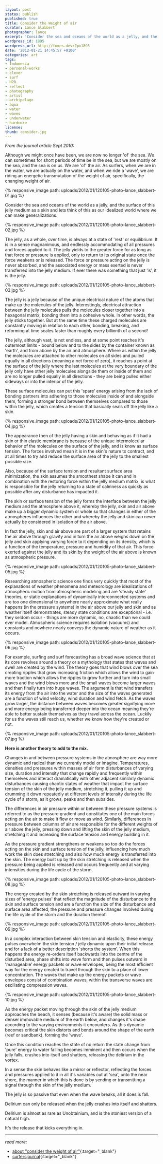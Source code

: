 ```yaml
---
layout: post
status: publish
published: true
title: Consider the Weight of air
curator: Lance Slabbert
photographer: lance 
excerpt: 'Consider the sea and oceans of the world as a jelly, and the surface of this jelly medium as a skin and lets think of this as our idealized world where we can make generalizations. '
wordpress_id: 1895
wordpress_url: http://fumes.dev/?p=1895
date: '2012-01-21 14:45:57 +0100'
categories: art
tags:
- Indonesia
- personal-works
- clever
- surf
- H2O
- reflect
- photography
- artist
- archipelago
- aqua
- water
- waves
- underwater
- hardcore
license:
thumb: consider.jpg
---
```


_From the journal article Sept 2010:_ 

Although we might once have been, we are now no longer 'of' the sea. We can sometimes for short periods of time be in the sea, but we are mostly on the sea, and the sea is on us. We are 'of' the air. As surfers, when we are in the water, we are actually on the water, and when we ride a 'wave', we are riding an energetic transmutation of the weight of air, specifically, the changing weight of air.

{% responsive_image path: uploads/2012/01/120105-photo-lance_slabbert-01.jpg %}

Consider the sea and oceans of the world as a jelly, and the surface of this jelly medium as a skin and lets think of this as our idealized world where we can make generalizations. 

{% responsive_image path: uploads/2012/01/120105-photo-lance_slabbert-02.jpg %}

The jelly, as a whole, over time, is always at a state of 'rest' or equilibrium. It is in a sense magnanimous, and endlessly accommodating of all pressures and forces applied to it. The jelly yields to the greater force for as long as that force or pressure is applied, only to return to its original state once the force weakens or is released. The force or pressure acting on the jelly is never absorbed, and the associated energy or mass exerted is never transferred into the jelly medium. If ever there was something that just &lsquo;is&rsquo;, it is the jelly. 

{% responsive_image path: uploads/2012/01/120105-photo-lance_slabbert-03.jpg %}

The jelly is a jelly because of the unique electrical nature of the atoms that make up the molecules of the jelly. Interestingly, electrical attraction between the jelly molecules pulls the molecules closer together into a hexagonal matrix, bonding them into a cohesive whole. In other words, the jelly sticks together. But at the same time these charged molecules are constantly moving in relation to each other, bonding, breaking, and reforming at time scales faster than roughly every billionth of a second! 

The jelly, although vast, is not endless, and at some point reaches it's outermost limits - bound below and to the sides by the container known as 'earth', and from above by the air and atmosphere. Where as within the jelly the molecules are attached to other molecules on all sides and pulled equally in all directions (meaning a net force of zero), it reaches a point at the surface of the jelly where the last molecules at the very boundary of the jelly only have other jelly molecules alongside them or inside of them and are no longer pulled equally in all directions - they are being pulled either sideways or into the interior of the jelly. 

These surface molecules can put this 'spare' energy arising from the lack of bonding partners into adhering to those molecules inside of and alongside them, forming a stronger bond between themselves compared to those within the jelly, which creates a tension that basically seals off the jelly like a skin. 

{% responsive_image path: uploads/2012/01/120105-photo-lance_slabbert-04.jpg %}

The appearance then of the jelly having a skin and behaving as if it had a skin or thin elastic membrane is because of the unique intermolecular behavior of the molecules on the surface of the jelly, and is know as surface tension. The forces involved mean it is in the skin's nature to contract, and at all times to try and reduce the surface area of the jelly to the smallest possible size. 

Also, because of the surface tension and resultant surface area minimization, the skin assumes the smoothest shape it can and in combination with the restoring force within the jelly medium matrix, is what is responsible for the jelly returning to a state of calmness as quickly as possible after any disturbance has impacted it. 

The skin or surface tension of the jelly forms the interface between the jelly medium and the atmosphere above it, whereby the jelly, skin and air above make up a bigger dynamic system or whole so that changes in either of the atmospheres influences the other and whereby the jelly and skin can never actually be considered in isolation of the air above. 

In fact the jelly, skin and air above are part of a larger system that retains the air above through gravity and in turn the air above weighs down on the jelly and skin applying varying force to it depending on its density, which is a function of the temperature, pressure and humidity of that air. This force exerted against the jelly and its skin by the weight of the air above is known as atmospheric pressure. 

{% responsive_image path: uploads/2012/01/120105-photo-lance_slabbert-05.jpg %}

Researching atmospheric science one finds very quickly that most of the explanations of weather phenomena and meteorology are idealizations of atmospheric motion from atmospheric modeling and are 'steady state' theories, or static explanations of dynamically interconnected systems and are too one dimensional to anywhere nearly approximate what really happens (in the pressure systems) in the air above our jelly and skin and as weather itself demonstrates, steady state conditions are exceptional - i.e. they seldom occur - things are more dynamic, no, chaotic than we could ever model. Atmospheric science requires isolation (vacuums) and constants and nowhere nearly conveys the dynamic nature of weather as it occurs. 

{% responsive_image path: uploads/2012/01/120105-photo-lance_slabbert-06.jpg %}

For example, surfing and surf forecasting has a broad wave science that at its core revolves around a theory or a mythology that states that waves and swell are created by the wind. The theory goes that wind blows over the sea creating ripples that grow increasing friction which allows the wind to gain more traction which allows the ripples to grow further and turn into small waves and the wind blows more and the small waves become larger waves and then finally turn into huge waves. The argument is that wind transfers its energy from the air into the water and the size of the waves generated are a function of wind velocity, wind duration and wind fetch. As the waves grow larger, the distance between waves becomes greater signifying more and more energy being transferred deeper into the ocean meaning they're able to better sustain themselves as they travel across the ocean. Luckily for us the waves still reach us, whether we know how they're created or not. 

{% responsive_image path: uploads/2012/01/120105-photo-lance_slabbert-07.jpg %}

**Here is another theory to add to the mix.**

Changes in and between pressure systems in the atmosphere are way more dynamic and radical than we currently model or imagine. Temperatures, densities and pressures within masses of air form disturbances of varying size, duration and intensity that change rapidly and frequently within themselves and interact dramatically with other adjacent similarly dynamic disturbances causing chaotic states of weather that impact the surface tension of the skin of the jelly medium, stretching it, pulling it up and drumming it down repeatedly at different levels of intensity during the life cycle of a storm, as it grows, peaks and then subsides. 

The differences in air pressure within or between these pressure systems is referred to as the pressure gradient and constitutes one of the main forces acting on the air to make it flow or move as wind. Similarly, differences in pressure between columns of air are responsible for the different weights of air above the jelly, pressing down and lifting the skin of the jelly medium, stretching it and increasing the surface tension and energy building in it. 

As the pressure gradient strengthens or weakens so too do the forces acting on the skin and surface tension of the jelly, influencing how much work the skin does stretching and also how much energy is transferred into the skin. The energy built up by the skin stretching is released when the pressure being applied is released and occurs frequently and at varying intensities during the life cycle of the storm. 

{% responsive_image path: uploads/2012/01/120105-photo-lance_slabbert-08.jpg %}

The energy created by the skin stretching is released outward in varying sizes of 'energy pulses' that reflect the magnitude of the disturbance to the skin and surface tension and are a function the size of the disturbance and surface area affected, the pressure and pressure changes involved during the life cycle of the storm and the duration thereof. 

{% responsive_image path: uploads/2012/01/120105-photo-lance_slabbert-09.jpg %}

In a complex interaction between skin tension and elasticity, these energy pulses overwhelm the skin tension / jelly dynamic upon their initial release and for a lack of a better description 'shorts the system'. When this happens the energy re-orders itself backwards into the centre of the disturbed area, phase shifts into wave form and then pulses outward in 'manageable' energy packets or wave envelopes, being the most efficient way for the energy created to travel through the skin to a place of lower concentration. The waves that make up the energy packets or wave envelopes consist of combination waves, within the transverse waves are oscillating compression waves. 

{% responsive_image path: uploads/2012/01/120105-photo-lance_slabbert-10.jpg %}

As the energy packet moving through the skin of the jelly medium approaches the beach, it senses (because it's aware) the solid mass or denser immovable medium of the earth below, and changes it's shape according to the varying environments it encounters. As this dynamic becomes critical the skin distorts and bends around the shape of the earth (reef or sandbank), forming the 'wave'.

Once this condition reaches the state of no return the state change from 'pure' energy to water falling becomes imminent and then occurs when the jelly falls, crashes into itself and shatters, releasing the delirium in the vortex. 

In a sense the skin behaves like a mirror or reflector, reflecting the forces and pressures applied to it in all it's variables out at 'sea', onto the near shore, the manner in which this is done is by sending or transmitting a signal through the skin of the jelly medium. 

The jelly is so passive that even when the wave breaks, all it does is fall. 

Delirium can only be released when the jelly crashes into itself and shatters. 

Delirium is almost as rare as Unobtainium, and is the stoniest version of a natural high. 

It's the release that kicks everything in.

* * *

_read more:_

- [about "consider the weight of air"](http://es.worldphoto.org/profile/lanceslabbert/){:target="_blank"}
- [surfersjournal](http://www.surfersjournal.com/pdf_article/jelly-theory){:target="_blank"}
